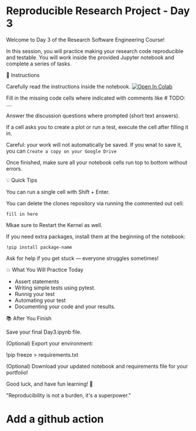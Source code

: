 # Reproducible Research Project - Day 3

Welcome to Day 3 of the Research Software Engineering Course!

In this session, you will practice making your research code reproducible and testable.
You will work inside the provided Jupyter notebook and complete a series of tasks.

🔹 Instructions


Carefully read the instructions inside the notebook. 
<a target="_blank" href="https://colab.research.google.com/github/likeajumprope/RSE_Juelich/blob/main/day3/Day3.ipynb.">
  <img src="https://colab.research.google.com/assets/colab-badge.svg" alt="Open In Colab"/>
</a>

Fill in the missing code cells where indicated with comments like # TODO: ....

Answer the discussion questions where prompted (short text answers).

If a cell asks you to create a plot or run a test, execute the cell after filling it in.

Careful: your work will not automatically be saved. If you wnat to save it, you can `Create a copy on your Google Drive`

Once finished, make sure all your notebook cells run top to bottom without errors.

💡 Quick Tips

You can run a single cell with Shift + Enter.

You can delete the clones repository via running the commented out cell:

`fill in here`

Mkae sure to Restart the Kernel as well.

If you need extra packages, install them at the beginning of the notebook:

`!pip install package-name`

Ask for help if you get stuck — everyone struggles sometimes!

💥 What You Will Practice Today

- Assert statements
- Writing simple tests using pytest.
- Runnig your test
- Automating your test
- Documenting your code and your results.

📚 After You Finish

Save your final Day3.ipynb file.

(Optional) Export your environment:

!pip freeze > requirements.txt

(Optional) Download your updated notebook and requirements file for your portfolio!

Good luck, and have fun learning! 🚀

"Reproducibility is not a burden, it's a superpower."


# Add a github action 
